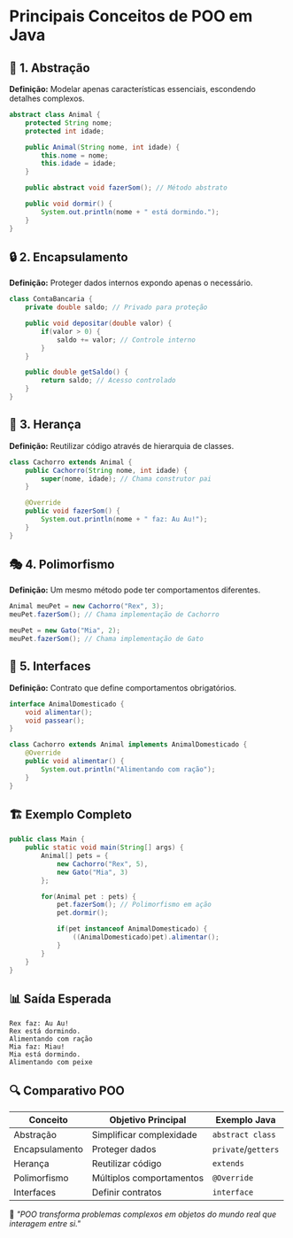 # Principais Conceitos de POO em Java

## 🎯 1. Abstração

**Definição:** Modelar apenas características essenciais, escondendo detalhes complexos.

```java
abstract class Animal {
    protected String nome;
    protected int idade;

    public Animal(String nome, int idade) {
        this.nome = nome;
        this.idade = idade;
    }

    public abstract void fazerSom(); // Método abstrato

    public void dormir() {
        System.out.println(nome + " está dormindo.");
    }
}
```

## 🔒 2. Encapsulamento

**Definição:** Proteger dados internos expondo apenas o necessário.

```java
class ContaBancaria {
    private double saldo; // Privado para proteção

    public void depositar(double valor) {
        if(valor > 0) {
            saldo += valor; // Controle interno
        }
    }

    public double getSaldo() {
        return saldo; // Acesso controlado
    }
}
```

## 🧬 3. Herança

**Definição:** Reutilizar código através de hierarquia de classes.

```java
class Cachorro extends Animal {
    public Cachorro(String nome, int idade) {
        super(nome, idade); // Chama construtor pai
    }

    @Override
    public void fazerSom() {
        System.out.println(nome + " faz: Au Au!");
    }
}
```

## 🎭 4. Polimorfismo

**Definição:** Um mesmo método pode ter comportamentos diferentes.

```java
Animal meuPet = new Cachorro("Rex", 3);
meuPet.fazerSom(); // Chama implementação de Cachorro

meuPet = new Gato("Mia", 2);
meuPet.fazerSom(); // Chama implementação de Gato
```

## 📜 5. Interfaces

**Definição:** Contrato que define comportamentos obrigatórios.

```java
interface AnimalDomesticado {
    void alimentar();
    void passear();
}

class Cachorro extends Animal implements AnimalDomesticado {
    @Override
    public void alimentar() {
        System.out.println("Alimentando com ração");
    }
}
```

## 🏗️ Exemplo Completo

```java
public class Main {
    public static void main(String[] args) {
        Animal[] pets = {
            new Cachorro("Rex", 5),
            new Gato("Mia", 3)
        };

        for(Animal pet : pets) {
            pet.fazerSom(); // Polimorfismo em ação
            pet.dormir();

            if(pet instanceof AnimalDomesticado) {
                ((AnimalDomesticado)pet).alimentar();
            }
        }
    }
}
```

## 📊 Saída Esperada

```
Rex faz: Au Au!
Rex está dormindo.
Alimentando com ração
Mia faz: Miau!
Mia está dormindo.
Alimentando com peixe
```

## 🔍 Comparativo POO

| Conceito       | Objetivo Principal       | Exemplo Java        |
| -------------- | ------------------------ | ------------------- |
| Abstração      | Simplificar complexidade | `abstract class`    |
| Encapsulamento | Proteger dados           | `private`/`getters` |
| Herança        | Reutilizar código        | `extends`           |
| Polimorfismo   | Múltiplos comportamentos | `@Override`         |
| Interfaces     | Definir contratos        | `interface`         |

📌 _"POO transforma problemas complexos em objetos do mundo real que interagem entre si."_
